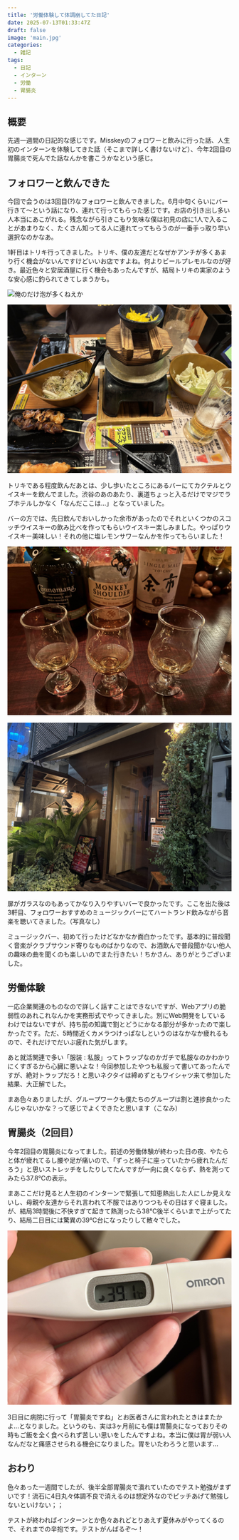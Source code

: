 ```yaml
---
title: '労働体験して体調崩してた日記'
date: 2025-07-13T01:33:47Z
draft: false
image: 'main.jpg'
categories:
  - 雑記
tags:
  - 日記
  - インターン
  - 労働
  - 胃腸炎
---
```


## 概要
先週一週間の日記的な感じです。Misskeyのフォロワーと飲みに行った話、人生初のインターンを体験してきた話（そこまで詳しく書けないけど）、今年2回目の胃腸炎で死んでた話なんかを書こうかなという感じ。

## フォロワーと飲んできた
今回で会うのは3回目(?)なフォロワーと飲んできました。6月中旬くらいにバー行きて～という話になり、連れて行ってもらった感じです。お店の引き出し多い人本当にあこがれる。残念ながら引きこもり気味な僕は初見の店に1人で入ることがあまりなく、たくさん知ってる人に連れてってもらうのが一番手っ取り早い選択なのかなあ。

1軒目はトリキ行ってきました。トリキ、僕の友達だとなぜかアンチが多くあまり行く機会がないんですけどいいお店ですよね。何よりビールプレモルなのが好き。最近色々と安居酒屋に行く機会もあったんですが、結局トリキの実家のような安心感に釣られてきてしまうかも。

![俺のだけ泡が多くねえか](1.jpg)

![ウマスギ釜飯～オタクが女といるときの構図～](2.jpg)

トリキである程度飲んだあとは、少し歩いたところにあるバーにてカクテルとウイスキーを飲んでました。渋谷のあのあたり、裏道ちょっと入るだけでマジでラブホテルしかなく「なんだここは…」となっていました。

バーの方では、先日飲んでおいしかった余市があったのでそれといくつかのスコッチウイスキーの飲み比べを作ってもらいウイスキー楽しみました。やっぱりウイスキー美味しい！それの他に塩レモンサワーなんかを作ってもらいました！

![左からかなり甘い、ネヴィスデューに近い味、余市うまあじ](main.jpg)

![良かった](3.jpg)

扉がガラスなのもあってかなり入りやすいバーで良かったです。ここを出た後は3軒目、フォロワーおすすめのミュージックバーにてハートランド飲みながら音楽を聴いてきました。（写真なし）

ミュージックバー、初めて行ったけどなかなか面白かったです。基本的に普段聞く音楽がクラブサウンド寄りなものばかりなので、お酒飲んで普段聞かない他人の趣味の曲を聞くのも楽しいのでまた行きたい！ちかさん、ありがとうございました。

## 労働体験
一応企業関連のものなので詳しく話すことはできないですが、Webアプリの脆弱性のあれこれなんかを実務形式でやってきました。別にWeb開発をしているわけではないですが、持ち前の知識で割とどうにかなる部分が多かったので楽しかったです。ただ、5時間近くカメラつけっぱなしというのはなかなか疲れるもので、それだけでだいぶ疲れた気がします。

あと就活関連で多い「服装 : 私服」ってトラップなのかガチで私服なのかわかりにくすぎるから心臓に悪いよな！今回参加したやつも私服って書いてあったんですが、絶対トラップだろ！と思いネクタイは締めずともワイシャツ来て参加した結果、大正解でした。

まあ色々ありましたが、グループワークも僕たちのグループは割と進捗良かったんじゃないかな？って感じでよくできたと思います（こなみ）

## 胃腸炎（2回目）
今年2回目の胃腸炎になってました。前述の労働体験が終わった日の夜、やたらと体が疲れてるし腰や足が痛いので、「ずっと椅子に座っていたから疲れたんだろう」と思いストレッチをしたりしてたんですが一向に良くならず、熱を測ってみたら37.8℃の表示。

まあここだけ見ると人生初のインターンで緊張して知恵熱出した人にしか見えないし、母親や友達からそれ言われて不服ではありつつもその日はすぐ寝ました。が、結局3時間後に不快すぎて起きて熱測ったら38℃後半くらいまで上がってたり、結局二日目には驚異の39℃台になったりして散々でした。

![流石に苦しかった](4.jpg)

3日目に病院に行って「胃腸炎ですね」とお医者さんに言われたときはまたかよ…となりました。というのも、実は3ヶ月前にも僕は胃腸炎になっておりその時もご飯を全く食べられず苦しい思いをしたんですよね。本当に僕は胃が弱い人なんだなと痛感させられる機会になりました。胃をいたわろうと思います…

## おわり
色々あった一週間でしたが、後半全部胃腸炎で潰れていたのでテスト勉強がまずいです！流石に4日丸々体調不良で消えるのは想定外なのでピッチあげて勉強しないといけない；；

テストが終わればインターンとか色々あれどとりあえず夏休みがやってくるので、それまでの辛抱です。テストがんばるぞ～！